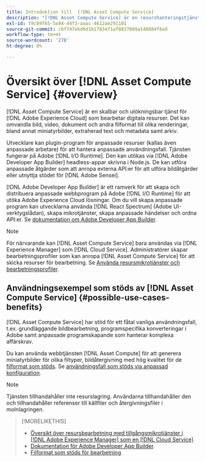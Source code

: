 ```yaml
---
title: Introduktion till  [!DNL Asset Compute Service]
description: "[!DNL Asset Compute Service] är en resurshanteringstjänst i molnet som minskar komplexiteten och förbättrar skalbarheten."
exl-id: f8c89f65-5a94-44f3-aaac-4612ae291101
source-git-commit: c6f747ebd6d1b17834f1af0837609a148804f8a9
workflow-type: tm+mt
source-wordcount: '278'
ht-degree: 0%

---
```


# Översikt över [!DNL Asset Compute Service] {#overview}

[!DNL Asset Compute Service] är en skalbar och utökningsbar tjänst för [!DNL Adobe Experience Cloud] som bearbetar digitala resurser. Det kan omvandla bild, video, dokument och andra filformat till olika renderingar, bland annat miniatyrbilder, extraherad text och metadata samt arkiv.

Utvecklare kan plugin-program för anpassade resurser (kallas även anpassade arbetare) för att hantera anpassade användningsfall. Tjänsten fungerar på Adobe [!DNL I/O Runtime]. Den kan utökas via [!DNL Adobe Developer App Builder] headless-appar skrivna i Node.js. De kan utföra anpassade åtgärder som att anropa externa API:er för att utföra bildåtgärder eller utnyttja stödet för [!DNL Adobe Sensei].

[!DNL Adobe Developer App Builder] är ett ramverk för att skapa och distribuera anpassade webbprogram på Adobe [!DNL I/O Runtime] för att utöka Adobe Experience Cloud lösningar. Om du vill skapa anpassade program kan utvecklarna använda [!DNL React Spectrum] (Adobe UI-verktygslådan), skapa mikrotjänster, skapa anpassade händelser och ordna API:er. Se [dokumentation om Adobe Developer App Builder](https://developer.adobe.com/app-builder/docs/overview/).

>[!NOTE]
>
>För närvarande kan [!DNL Asset Compute Service] bara användas via [!DNL Experience Manager] som [!DNL Cloud Service]. Administratörer skapar bearbetningsprofiler som kan anropa [!DNL Asset Compute Service] för att skicka resurser för bearbetning. Se [Använda resursmikrotjänster och bearbetningsprofiler](https://experienceleague.adobe.com/sv/docs/experience-manager-cloud-service/content/assets/manage/asset-microservices-configure-and-use).

## Användningsexempel som stöds av [!DNL Asset Compute Service] {#possible-use-cases-benefits}

[!DNL Asset Compute Service] har stöd för ett fåtal vanliga användningsfall, t.ex. grundläggande bildbearbetning, programspecifika konverteringar i Adobe samt anpassade programskapande som hanterar komplexa affärskrav.

Du kan använda webbtjänsten [!DNL Asset Compute] för att generera miniatyrbilder för olika filtyper, bildåtergivning med hög kvalitet för de [filformat som stöds](https://experienceleague.adobe.com/sv/docs/experience-manager-cloud-service/content/assets/file-format-support). Se [användningsfall som stöds via anpassad konfiguration](https://experienceleague.adobe.com/sv/docs/experience-manager-cloud-service/content/assets/manage/asset-microservices-configure-and-use).

>[!NOTE]
>
>Tjänsten tillhandahåller inte resurslagring. Användarna tillhandahåller den och tillhandahåller referenser till källfiler och återgivningsfiler i molnlagringen.

<!-- TBD: Should this be mentioned in the docs?

|Asset Compute Service does not do this|Expectations from implementing client|
|---|---|
| Binary uploads or API-based asset ingestion. | Use other methods to ingest assets. |
| Store binaries or any persisted data across processing requests.| Each request is independent so treat it as a standalone request by sharing binary and processing instructions. |
| Store any configurations such as processing rules or settings for a user or an organization's account. | Add processing request to each request/instruction. |
| Direct event handling of asset creation events from storage systems and processing completed notifications, and errors. | Use [!DNL Adobe I/O] Events and other methods. |

-->

>[!MORELIKETHIS]
>
>* [Översikt över resursbearbetning med tillgångsmikrotjänster i [!DNL Adobe Experience Manager] som en [!DNL Cloud Service]](https://experienceleague.adobe.com/sv/docs/experience-manager-cloud-service/content/assets/asset-microservices-overview).
>* [Dokumentation för Adobe Developer App Builder](https://developer.adobe.com/app-builder/docs/overview).
>* [Filformat som stöds för bearbetning](https://experienceleague.adobe.com/sv/docs/experience-manager-cloud-service/content/assets/file-format-support).

<!-- **TBD:**
* Clarify the service can only be used within AEM as Cloud Service. The docs provided as context for custom application developers. Not to be used as a standalone service.
  ** and API as that plays a role in custom applications (accepting standard params, invoking Nui itself in the future, etc. (this is an outlook))

* link to aem as cloud service docs on asset ingestion and customization with processing profiles.
-->
